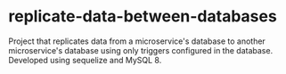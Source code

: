 # replicate-data-between-databases
Project that replicates data from a microservice's database to another microservice's database using only triggers configured in the database. Developed using sequelize and MySQL 8.
